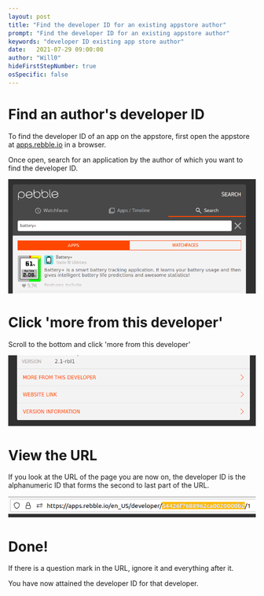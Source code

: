 ```yaml
---
layout: post
title: "Find the developer ID for an existing appstore author"
prompt: "Find the developer ID for an existing appstore author"
keywords: "developer ID existing app store author"
date:   2021-07-29 09:00:00
author: "Will0"
hideFirstStepNumber: true
osSpecific: false
---
```


# Find an author's developer ID

To find the developer ID of an app on the appstore, first open the appstore at [apps.rebble.io](https://apps.rebble.io/) in a browser.

Once open, search for an application by the author of which you want to find the developer ID.

![](/images/misc/search.png)


# Click 'more from this developer'

Scroll to the bottom and click 'more from this developer'

![](/images/misc/moreFromThisDeveloper.png)


# View the URL

If you look at the URL of the page you are now on, the developer ID is the alphanumeric ID that forms the second to last part of the URL.

![](/images/misc/developerID.png)

# Done!

If there is a question mark in the URL, ignore it and everything after it.

You have now attained the developer ID for that developer.
